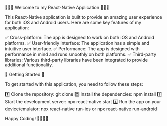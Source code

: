 📱📲🚀 Welcome to my React-Native Application 🚀📲📱

This React-Native application is built to provide an amazing user experience for both iOS and Android users. Here are some key features of my application:

✅ Cross-platform: The app is designed to work on both iOS and Android platforms.
✅ User-friendly Interface: The application has a simple and intuitive user interface.
✅ Performance: The app is designed with performance in mind and runs smoothly on both platforms.
✅ Third-party libraries: Various third-party libraries have been integrated to provide additional functionality.

🚀 Getting Started 🚀

To get started with this application, you need to follow these steps:

1️⃣ Clone the repository: git clone <repository-url>
2️⃣ Install the dependencies: npm install
3️⃣ Start the development server: npx react-native start
4️⃣ Run the app on your device/emulator: npx react-native run-ios or npx react-native run-android

Happy Coding! 👨‍💻👩‍💻

